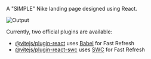 A "SIMPLE" Nike landing page designed using React.

![Output](https://github.com/user/repo/assets/123456/image.png](https://private-user-images.githubusercontent.com/135193901/411784359-85ed3c8a-d6d8-4218-b1c8-ccb67d1eca15.png?jwt=eyJhbGciOiJIUzI1NiIsInR5cCI6IkpXVCJ9.eyJpc3MiOiJnaXRodWIuY29tIiwiYXVkIjoicmF3LmdpdGh1YnVzZXJjb250ZW50LmNvbSIsImtleSI6ImtleTUiLCJleHAiOjE3MzkyMzIxOTIsIm5iZiI6MTczOTIzMTg5MiwicGF0aCI6Ii8xMzUxOTM5MDEvNDExNzg0MzU5LTg1ZWQzYzhhLWQ2ZDgtNDIxOC1iMWM4LWNjYjY3ZDFlY2ExNS5wbmc_WC1BbXotQWxnb3JpdGhtPUFXUzQtSE1BQy1TSEEyNTYmWC1BbXotQ3JlZGVudGlhbD1BS0lBVkNPRFlMU0E1M1BRSzRaQSUyRjIwMjUwMjEwJTJGdXMtZWFzdC0xJTJGczMlMkZhd3M0X3JlcXVlc3QmWC1BbXotRGF0ZT0yMDI1MDIxMFQyMzU4MTJaJlgtQW16LUV4cGlyZXM9MzAwJlgtQW16LVNpZ25hdHVyZT1iZjQyMmE4MDZkMjk0M2RkODBkMWEyMWJiNDA1NGNlODBkZmYyNzMzZGIzMWEwNzYzMWJiNjI1YjhjZjE1MmU0JlgtQW16LVNpZ25lZEhlYWRlcnM9aG9zdCJ9.2QQ7gAA9XgRBLfl8m3WTP8fRFNkbkuMob41eSOLj66o)
)


Currently, two official plugins are available:

- [@vitejs/plugin-react](https://github.com/vitejs/vite-plugin-react/blob/main/packages/plugin-react/README.md) uses [Babel](https://babeljs.io/) for Fast Refresh
- [@vitejs/plugin-react-swc](https://github.com/vitejs/vite-plugin-react-swc) uses [SWC](https://swc.rs/) for Fast Refresh
